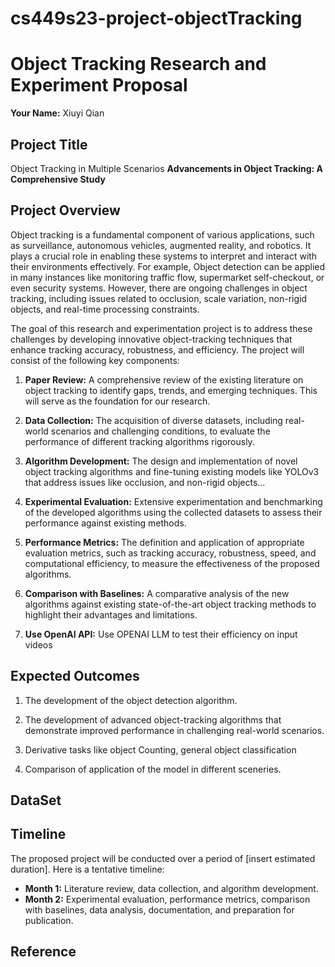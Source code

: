 # cs449s23-project-objectTracking

# Object Tracking Research and Experiment Proposal
**Your Name:** Xiuyi Qian

## Project Title
Object Tracking in Multiple Scenarios
**Advancements in Object Tracking: A Comprehensive Study**

## Project Overview

Object tracking is a fundamental component of various applications, such as surveillance, autonomous vehicles, augmented reality, and robotics. It plays a crucial role in enabling these systems to interpret and interact with their environments effectively. For example, Object detection can be applied in many instances like monitoring traffic flow, supermarket self-checkout, or even security systems. However, there are ongoing challenges in object tracking, including issues related to occlusion, scale variation, non-rigid objects, and real-time processing constraints.

The goal of this research and experimentation project is to address these challenges by developing innovative object-tracking techniques that enhance tracking accuracy, robustness, and efficiency. The project will consist of the following key components:

1. **Paper Review:** A comprehensive review of the existing literature on object tracking to identify gaps, trends, and emerging techniques. This will serve as the foundation for our research.

2. **Data Collection:** The acquisition of diverse datasets, including real-world scenarios and challenging conditions, to evaluate the performance of different tracking algorithms rigorously.

3. **Algorithm Development:** The design and implementation of novel object tracking algorithms and fine-tuning existing models like YOLOv3 that address issues like occlusion, and non-rigid objects...

4. **Experimental Evaluation:** Extensive experimentation and benchmarking of the developed algorithms using the collected datasets to assess their performance against existing methods.

5. **Performance Metrics:** The definition and application of appropriate evaluation metrics, such as tracking accuracy, robustness, speed, and computational efficiency, to measure the effectiveness of the proposed algorithms.

6. **Comparison with Baselines:** A comparative analysis of the new algorithms against existing state-of-the-art object tracking methods to highlight their advantages and limitations.

7. **Use OpenAI API:** Use OPENAI LLM to test their efficiency on input videos

## Expected Outcomes

1. The development of the object detection algorithm.

2. The development of advanced object-tracking algorithms that demonstrate improved performance in challenging real-world scenarios.

3. Derivative tasks like object Counting, general object classification

4. Comparison of application of the model in different sceneries.
   
## DataSet


## Timeline

The proposed project will be conducted over a period of [insert estimated duration]. Here is a tentative timeline:

- **Month 1:** Literature review, data collection, and algorithm development.
- **Month 2:** Experimental evaluation, performance metrics, comparison with baselines, data analysis, documentation, and preparation for publication.

## Reference
